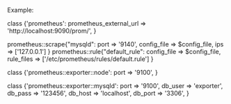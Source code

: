 

Example:

class {'prometheus':
    prometheus_external_url  => 'http://localhost:9090/prom/',
}


prometheus::scrape{"mysqld":
    port            => '9140',
    config_file     => $config_file,
    ips             => ['127.0.0.1']
}
prometheus::rule{"default_rule":
    config_file     => $config_file,
    rule_files      => ['/etc/prometheus/rules/default.rule']
}


class {'prometheus::exporter::node':
    port            => '9100',
}

class {'prometheus::exporter::mysqld':
    port            => '9100',
    db_user         => 'exporter',
    db_pass         => '123456',
    db_host         => 'localhost',
    db_port         => '3306',
}


